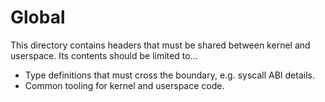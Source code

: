 # Global

This directory contains headers that must be shared between kernel and userspace. Its contents
should be limited to...
* Type definitions that must cross the boundary, e.g. syscall ABI details.
* Common tooling for kernel and userspace code.
